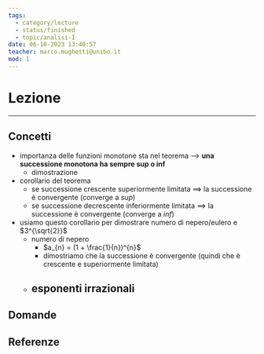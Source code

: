 ```yaml
---
tags:
  - category/lecture
  - status/finished
  - topic/analisi-I
date: 06-10-2023 13:40:57
teacher: marco.mughetti@unibo.it
mod: 1
---
```

# Lezione
---
## Concetti
- importanza delle funzioni monotone sta nel teorema --> **una successione monotona ha sempre sup o inf**
	- dimostrazione
- corollario del teorema
	- se successione crescente superiormente limitata $\implies$ la successione è convergente (converge a $sup$)
	- se successione decrescente inferiormente limitata $\implies$ la successione è convergente (converge a $inf$)
- usiamo questo corollario per dimostrare numero di nepero/eulero e $3^{\sqrt{2}}$
	- numero di nepero
		- $a_{n} = (1 + \frac{1}{n})^{n}$
		- dimostriamo che la successione è convergente (quindi che è crescente e superiormente limitata)
	- esponenti irrazionali
		- 

## Domande

## Referenze
